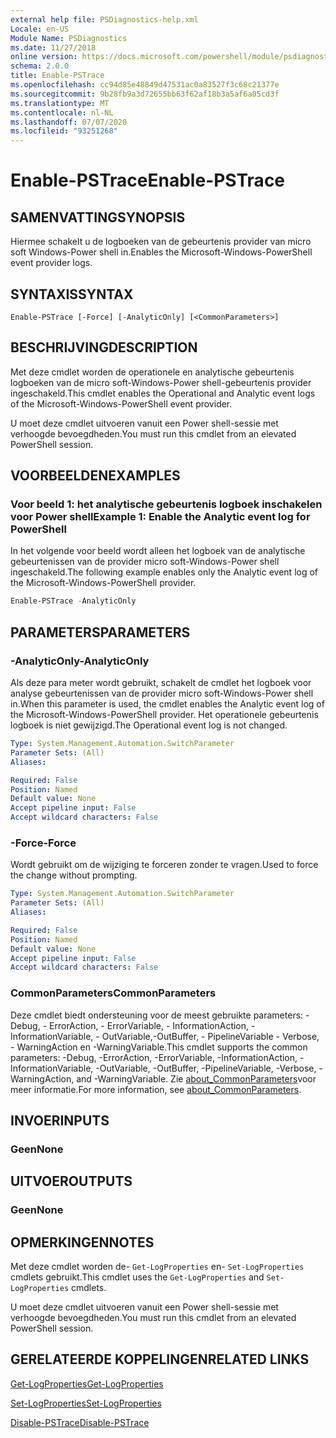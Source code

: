 ```yaml
---
external help file: PSDiagnostics-help.xml
Locale: en-US
Module Name: PSDiagnostics
ms.date: 11/27/2018
online version: https://docs.microsoft.com/powershell/module/psdiagnostics/enable-pstrace?view=powershell-7.1&WT.mc_id=ps-gethelp
schema: 2.0.0
title: Enable-PSTrace
ms.openlocfilehash: cc94d85e48849d47531ac0a83527f3c68c21377e
ms.sourcegitcommit: 9b28fb9a3d72655bb63f62af18b3a5af6a05cd3f
ms.translationtype: MT
ms.contentlocale: nl-NL
ms.lasthandoff: 07/07/2020
ms.locfileid: "93251268"
---
```

# <span data-ttu-id="2283b-102">Enable-PSTrace</span><span class="sxs-lookup"><span data-stu-id="2283b-102">Enable-PSTrace</span></span>

## <span data-ttu-id="2283b-103">SAMENVATTING</span><span class="sxs-lookup"><span data-stu-id="2283b-103">SYNOPSIS</span></span>
<span data-ttu-id="2283b-104">Hiermee schakelt u de logboeken van de gebeurtenis provider van micro soft Windows-Power shell in.</span><span class="sxs-lookup"><span data-stu-id="2283b-104">Enables the Microsoft-Windows-PowerShell event provider logs.</span></span>

## <span data-ttu-id="2283b-105">SYNTAXIS</span><span class="sxs-lookup"><span data-stu-id="2283b-105">SYNTAX</span></span>

```
Enable-PSTrace [-Force] [-AnalyticOnly] [<CommonParameters>]
```

## <span data-ttu-id="2283b-106">BESCHRIJVING</span><span class="sxs-lookup"><span data-stu-id="2283b-106">DESCRIPTION</span></span>

<span data-ttu-id="2283b-107">Met deze cmdlet worden de operationele en analytische gebeurtenis logboeken van de micro soft-Windows-Power shell-gebeurtenis provider ingeschakeld.</span><span class="sxs-lookup"><span data-stu-id="2283b-107">This cmdlet enables the Operational and Analytic event logs of the Microsoft-Windows-PowerShell event provider.</span></span>

<span data-ttu-id="2283b-108">U moet deze cmdlet uitvoeren vanuit een Power shell-sessie met verhoogde bevoegdheden.</span><span class="sxs-lookup"><span data-stu-id="2283b-108">You must run this cmdlet from an elevated PowerShell session.</span></span>

## <span data-ttu-id="2283b-109">VOORBEELDEN</span><span class="sxs-lookup"><span data-stu-id="2283b-109">EXAMPLES</span></span>

### <span data-ttu-id="2283b-110">Voor beeld 1: het analytische gebeurtenis logboek inschakelen voor Power shell</span><span class="sxs-lookup"><span data-stu-id="2283b-110">Example 1: Enable the Analytic event log for PowerShell</span></span>

<span data-ttu-id="2283b-111">In het volgende voor beeld wordt alleen het logboek van de analytische gebeurtenissen van de provider micro soft-Windows-Power shell ingeschakeld.</span><span class="sxs-lookup"><span data-stu-id="2283b-111">The following example enables only the Analytic event log of the Microsoft-Windows-PowerShell provider.</span></span>

```powershell
Enable-PSTrace -AnalyticOnly
```

## <span data-ttu-id="2283b-112">PARAMETERS</span><span class="sxs-lookup"><span data-stu-id="2283b-112">PARAMETERS</span></span>

### <span data-ttu-id="2283b-113">-AnalyticOnly</span><span class="sxs-lookup"><span data-stu-id="2283b-113">-AnalyticOnly</span></span>

<span data-ttu-id="2283b-114">Als deze para meter wordt gebruikt, schakelt de cmdlet het logboek voor analyse gebeurtenissen van de provider micro soft-Windows-Power shell in.</span><span class="sxs-lookup"><span data-stu-id="2283b-114">When this parameter is used, the cmdlet enables the Analytic event log of the Microsoft-Windows-PowerShell provider.</span></span> <span data-ttu-id="2283b-115">Het operationele gebeurtenis logboek is niet gewijzigd.</span><span class="sxs-lookup"><span data-stu-id="2283b-115">The Operational event log is not changed.</span></span>

```yaml
Type: System.Management.Automation.SwitchParameter
Parameter Sets: (All)
Aliases:

Required: False
Position: Named
Default value: None
Accept pipeline input: False
Accept wildcard characters: False
```

### <span data-ttu-id="2283b-116">-Force</span><span class="sxs-lookup"><span data-stu-id="2283b-116">-Force</span></span>

<span data-ttu-id="2283b-117">Wordt gebruikt om de wijziging te forceren zonder te vragen.</span><span class="sxs-lookup"><span data-stu-id="2283b-117">Used to force the change without prompting.</span></span>

```yaml
Type: System.Management.Automation.SwitchParameter
Parameter Sets: (All)
Aliases:

Required: False
Position: Named
Default value: None
Accept pipeline input: False
Accept wildcard characters: False
```

### <span data-ttu-id="2283b-118">CommonParameters</span><span class="sxs-lookup"><span data-stu-id="2283b-118">CommonParameters</span></span>
<span data-ttu-id="2283b-119">Deze cmdlet biedt ondersteuning voor de meest gebruikte parameters: -Debug, - ErrorAction, - ErrorVariable, - InformationAction, -InformationVariable, - OutVariable,-OutBuffer, - PipelineVariable - Verbose, - WarningAction en -WarningVariable.</span><span class="sxs-lookup"><span data-stu-id="2283b-119">This cmdlet supports the common parameters: -Debug, -ErrorAction, -ErrorVariable, -InformationAction, -InformationVariable, -OutVariable, -OutBuffer, -PipelineVariable, -Verbose, -WarningAction, and -WarningVariable.</span></span> <span data-ttu-id="2283b-120">Zie [about_CommonParameters](https://go.microsoft.com/fwlink/?LinkID=113216)voor meer informatie.</span><span class="sxs-lookup"><span data-stu-id="2283b-120">For more information, see [about_CommonParameters](https://go.microsoft.com/fwlink/?LinkID=113216).</span></span>

## <span data-ttu-id="2283b-121">INVOER</span><span class="sxs-lookup"><span data-stu-id="2283b-121">INPUTS</span></span>

### <span data-ttu-id="2283b-122">Geen</span><span class="sxs-lookup"><span data-stu-id="2283b-122">None</span></span>

## <span data-ttu-id="2283b-123">UITVOER</span><span class="sxs-lookup"><span data-stu-id="2283b-123">OUTPUTS</span></span>

### <span data-ttu-id="2283b-124">Geen</span><span class="sxs-lookup"><span data-stu-id="2283b-124">None</span></span>

## <span data-ttu-id="2283b-125">OPMERKINGEN</span><span class="sxs-lookup"><span data-stu-id="2283b-125">NOTES</span></span>

<span data-ttu-id="2283b-126">Met deze cmdlet worden de- `Get-LogProperties` en- `Set-LogProperties` cmdlets gebruikt.</span><span class="sxs-lookup"><span data-stu-id="2283b-126">This cmdlet uses the `Get-LogProperties` and `Set-LogProperties` cmdlets.</span></span>

<span data-ttu-id="2283b-127">U moet deze cmdlet uitvoeren vanuit een Power shell-sessie met verhoogde bevoegdheden.</span><span class="sxs-lookup"><span data-stu-id="2283b-127">You must run this cmdlet from an elevated PowerShell session.</span></span>

## <span data-ttu-id="2283b-128">GERELATEERDE KOPPELINGEN</span><span class="sxs-lookup"><span data-stu-id="2283b-128">RELATED LINKS</span></span>

[<span data-ttu-id="2283b-129">Get-LogProperties</span><span class="sxs-lookup"><span data-stu-id="2283b-129">Get-LogProperties</span></span>](Get-LogProperties.md)

[<span data-ttu-id="2283b-130">Set-LogProperties</span><span class="sxs-lookup"><span data-stu-id="2283b-130">Set-LogProperties</span></span>](Set-LogProperties.md)

[<span data-ttu-id="2283b-131">Disable-PSTrace</span><span class="sxs-lookup"><span data-stu-id="2283b-131">Disable-PSTrace</span></span>](Disable-PSTrace.md)

